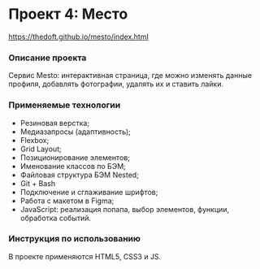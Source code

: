 # Проект 4: Место

https://thedoft.github.io/mesto/index.html

### Описание проекта

Сервис Mesto: интерактивная страница, где можно изменять данные профиля, добавлять фотографии, удалять их и ставить лайки.

### Применяемые технологии

* Резиновая верстка;
* Медиазапросы (адаптивность);
* Flexbox;
* Grid Layout;
* Позиционирование элементов;
* Именование классов по БЭМ;
* Файловая структура БЭМ Nested;
* Git + Bash
* Подключение и сглаживание шрифтов;
* Работа с макетом в Figma;
* JavaScript: реализация попапа, выбор элементов, функции, обработка событий.

### Инструкция по использованию

В проекте применяются HTML5, CSS3 и JS.
